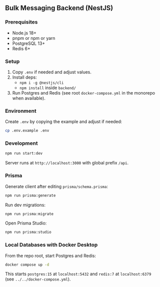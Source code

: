 ## Bulk Messaging Backend (NestJS)

### Prerequisites
- Node.js 18+
- pnpm or npm or yarn
- PostgreSQL 13+
- Redis 6+

### Setup
1. Copy `.env` if needed and adjust values.
2. Install deps:
   - `npm i -g @nestjs/cli`
   - `npm install` inside `backend/`
3. Run Postgres and Redis (see root `docker-compose.yml` in the monorepo when available).

### Environment
Create `.env` by copying the example and adjust if needed:
```bash
cp .env.example .env
```

### Development
```bash
npm run start:dev
```

Server runs at `http://localhost:3000` with global prefix `/api`.

### Prisma
Generate client after editing `prisma/schema.prisma`:
```bash
npm run prisma:generate
```

Run dev migrations:
```bash
npm run prisma:migrate
```

Open Prisma Studio:
```bash
npm run prisma:studio
```

### Local Databases with Docker Desktop
From the repo root, start Postgres and Redis:
```bash
docker compose up -d
```
This starts `postgres:15` at `localhost:5432` and `redis:7` at `localhost:6379` (see `../../docker-compose.yml`).



